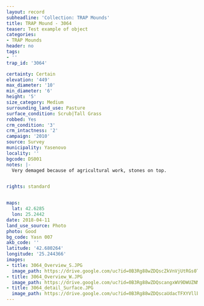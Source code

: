 ```yaml
---
layout: record
subheadline: 'Collection: TRAP Mounds'
title: TRAP Mound - 3064
teaser: Test example of object
categories:
- TRAP Mounds
header: no
tags:
- ''
trap_id: '3064'

certainty: Certain
elevation: '449'
max_diameter: '10'
min_diameter: '6'
height: '5'
size_category: Medium
surrounding_land_use: Pasture
surface_condition: Scrub|Tall Grass
robbed: Yes
crm_condition: '3'
crm_intactness: '2'
campaign: '2010'
source: Survey
municipality: Yasenovo
locality: ''
bgcode: DS001
notes: |-
  Very demaged because of agricultural work, stones on top.


rights: standard


maps:
  lat: 42.6285
  lon: 25.2442
date: 2018-04-11
land_use_source: Photo
photo: Good
bg_code: Yasn 007
akb_code: ''
latitude: '42.680264'
longitude: '25.244366'
images:
- title: 3064_Overview_S.JPG
  image_path: https://drive.google.com/uc?id=0B3Rg88wZDQscZkVnVjUtRGs0TjQ
- title: 3064_Overview_W.JPG
  image_path: https://drive.google.com/uc?id=0B3Rg88wZDQscangxWV9DWUZNMlE
- title: 3064_detail_Surface.JPG
  image_path: https://drive.google.com/uc?id=0B3Rg88wZDQscaUdacTFXYVllbGM
---
```

